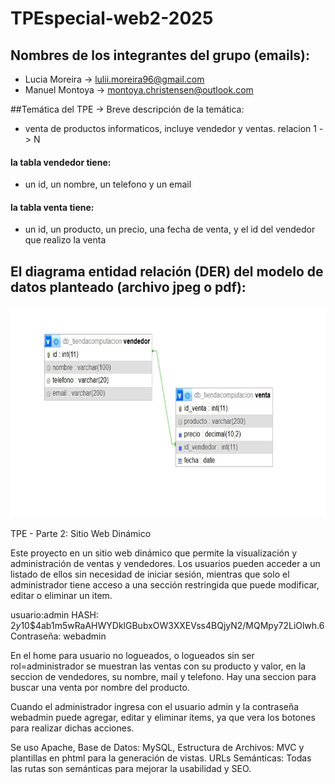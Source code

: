 # TPEspecial-web2-2025


## Nombres de los integrantes del grupo (emails):
 - Lucia Moreira -> lulii.moreira96@gmail.com
 - Manuel Montoya -> montoya.christensen@outlook.com
   
##Temática del TPE -> Breve descripción de la temática:
 - venta de productos informaticos, incluye vendedor y ventas. relacion 1 -> N
 #### la tabla vendedor tiene:
 - un id, un nombre, un telefono y un email
 #### la tabla venta tiene:
 - un id, un producto, un precio, una fecha de venta, y el id del vendedor que realizo la venta


## El diagrama entidad relación (DER) del modelo de datos planteado (archivo jpeg o pdf):

<img width="636" height="339" alt="Diagrama Entidad-Relacion" src="./DER tienda.jpg" />

TPE - Parte 2: Sitio Web Dinámico

Este proyecto en un sitio web dinámico que permite la visualización y administración de ventas y vendedores. Los usuarios pueden acceder a un listado de ellos sin necesidad de iniciar sesión, mientras que solo el administrador tiene acceso a una sección restringida que puede modificar, editar o eliminar un item.

usuario:admin HASH: $2y$10$4ab1m5wRaAHWYDklGBubxOW3XXEVss4BQjyN2/MQMpy72LiOlwh.6 Contraseña: webadmin

En el home para usuario no logueados, o logueados sin ser rol=administrador se muestran las ventas con su producto y valor, en la seccion de vendedores, su nombre, mail y telefono. Hay una seccion para buscar una venta por nombre del producto.


Cuando el administrador ingresa con el usuario admin y la contraseña webadmin puede agregar, editar y eliminar ítems, ya que vera los botones para realizar dichas acciones.

Se uso Apache, Base de Datos: MySQL, Estructura de Archivos: MVC y plantillas en phtml para la generación de vistas. URLs Semánticas: Todas las rutas son semánticas para mejorar la usabilidad y SEO.

